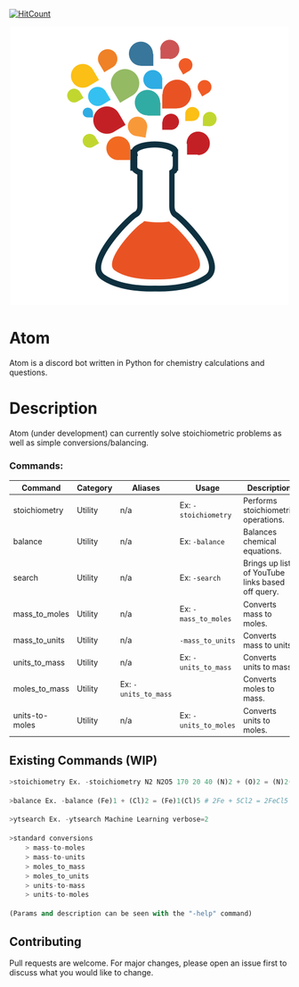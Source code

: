 [![HitCount](http://hits.dwyl.com/{sam-shridhar1950f}/{atom-py}.svg)](http://hits.dwyl.com/{sam-shridhar1950f}/{atom-py})
<p align="center">
  <img src="logo.png"/>
</p>

# Atom

Atom is a discord bot written in Python for chemistry calculations and questions.


# Description
Atom (under development) can currently solve stoichiometric problems as well as simple conversions/balancing.



### Commands: 
| Command  | Category | Aliases          | Usage                                                         | Description                                        |
|----------|----------|------------------|---------------------------------------------------------------|----------------------------------------------------|
  stoichiometry   | Utility  | n/a              | Ex: `-stoichiometry`                                                    | Performs stoichiometric operations.  |
| balance     | Utility  | n/a              | Ex: `-balance`                                                    | Balances chemical equations.                           |
| search  | Utility  | n/a              | Ex: `-search`                                                 | Brings up list of YouTube links based off query. |
| mass_to_moles | Utility  | n/a              | Ex: `-mass_to_moles`                                                | Converts mass to moles.      |
| mass_to_units  | Utility  | n/a              | `-mass_to_units`                                                  | Converts mass to units.   |
| units_to_mass | Utility  | n/a | Ex: `-units_to_mass`                                                | Converts units to mass.                 |
| moles_to_mass     |     Utility     |     Ex: `-units_to_mass`            |                                                               |            Converts moles to mass.                                        |
| units-to-moles      |     Utility     |       n/a          |                           Ex: `-units_to_moles`                                     |   Converts units to moles.



## Existing Commands (WIP)

```python
>stoichiometry Ex. -stoichiometry N2 N2O5 170 20 40 (N)2 + (O)2 = (N)2(O)5 # 340.0 grams of N2O5

>balance Ex. -balance (Fe)1 + (Cl)2 = (Fe)1(Cl)5 # 2Fe + 5Cl2 = 2FeCl5

>ytsearch Ex. -ytsearch Machine Learning verbose=2

>standard conversions 
    > mass-to-moles
    > mass-to-units
    > moles_to_mass
    > moles_to_units
    > units-to-mass
    > units-to-moles

(Params and description can be seen with the "-help" command)
```

## Contributing
Pull requests are welcome. For major changes, please open an issue first to discuss what you would like to change.
